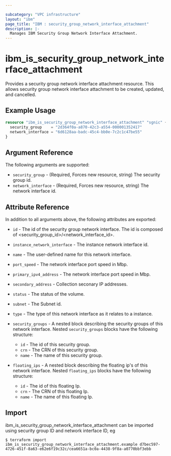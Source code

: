 ```yaml
---

subcategory: "VPC infrastructure"
layout: "ibm"
page_title: "IBM : security_group_network_interface_attachment"
description: |-
  Manages IBM Security Group Network Interface Attachment.
---
```


# ibm\_is_security_group_network_interface_attachment

Provides a security group network interface attachment resource. This allows security group network interface attachment to be created, updated, and cancelled.


## Example Usage

```terraform
resource "ibm_is_security_group_network_interface_attachment" "sgnic" {
  security_group    = "2d364f0a-a870-42c3-a554-000001352417"
  network_interface = "6d6128aa-badc-45c4-bb0e-7c2c1c47be55"
}
```

## Argument Reference

The following arguments are supported:

* `security_group` - (Required, Forces new resource, string) The security group id.
* `network_interface` - (Required, Forces new resource, string) The network interface id. 

## Attribute Reference

In addition to all arguments above, the following attributes are exported:

* `id` - The id of the security group network interface. The id is composed of \<security_group_id\>/\<network_interface_id\>.
* `instance_network_interface` - The instance network interface id.
* `name` - The user-defined name for this network interface.
* `port_speed` - The network interface port speed in Mbp.
* `primary_ipv4_address` - The network interface port speed in Mbp.
* `secondary_address` - Collection seconary IP addresses.
* `status` - The status of the volume.
* `subnet` - The Subnet id.
* `type` - The type of this network interface as it relates to a instance.
* `security_groups` -  A nested block describing the security groups of this network interface.
Nested `security_groups` blocks have the following structure:
	* `id` - The id of this security group.
	* `crn` - The CRN of this security group.
	* `name` - The name of this security group.

* `floating_ips` - A nested block describing the floating ip's of this network interface.
Nested `floating_ips` blocks have the following structure:
  * `id` - The id of this floating Ip.
  * `crn` - The CRN of this floating Ip.
  * `name` - The name of this floating Ip.

## Import

ibm_is_security_group_network_interface_attachment can be imported using security group ID and network interface ID, eg

```
$ terraform import ibm_is_security_group_network_interface_attachment.example d7bec597-4726-451f-8a63-e62e6f19c32c/cea6651a-bc0a-4438-9f8a-a0770bbf3ebb
```
